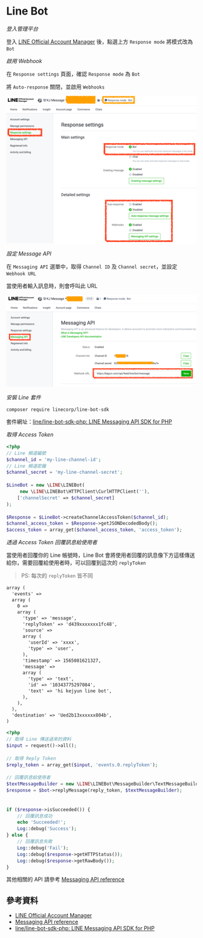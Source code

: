 # Line Bot

*登入管理平台*

登入 [LINE Official Account Manager](https://manager.line.biz/) 後，點選上方 `Response mode` 將模式改為 `Bot`

*啟用 Webhook*

在 `Response settings` 頁面，確認 `Response mode` 為 `Bot`

將 `Auto-response` 關閉，並啟用 `Webhooks`

![Line](./images/line-bot-response-settings.png)

*設定 Message API*

在 `Messaging API` 選單中，取得 `Channel ID` 及 `Channel secret`，並設定 `Webhook URL`

當使用者輸入訊息時，則會呼叫此 URL

![Line](./images/line-bot-messaging-api.png)


*安裝 Line 套件*

```
composer require linecorp/line-bot-sdk
```

套件網址：[line/line-bot-sdk-php: LINE Messaging API SDK for PHP](https://github.com/line/line-bot-sdk-php)

*取得 Access Token*


```php
<?php
// Line 頻道編號
$channel_id = 'my-line-channel-id';
// Line 頻道密鑰
$channel_secret = 'my-line-channel-secret';

$LineBot = new \LINE\LINEBot(
     new \LINE\LINEBot\HTTPClient\CurlHTTPClient(''),
    ['channelSecret' => $channel_secret]
);

$Response = $LineBot->createChannelAccessToken($channel_id);
$channel_access_token = $Response->getJSONDecodedBody();
$access_token = array_get($channel_access_token, 'access_token');
```


*透過 Access Token 回覆訊息給使用者*

當使用者回覆你的 Line 帳號時，Line Bot 會將使用者回覆的訊息像下方這樣傳送給你，需要回覆給使用者時，可以回覆到這次的 `replyToken`

> PS: 每次的 `replyToken` 皆不同

```
array (
  'events' =>
  array (
    0 =>
    array (
      'type' => 'message',
      'replyToken' => 'd439xxxxxxx1fc48',
      'source' =>
      array (
        'userId' => 'xxxx',
        'type' => 'user',
      ),
      'timestamp' => 1565081621327,
      'message' =>
      array (
        'type' => 'text',
        'id' => '10343775297084',
        'text' => 'hi kejyun line bot',
      ),
    ),
  ),
  'destination' => 'Ued2b13xxxxxx804b',
)
```


```php
<?php
// 取得 Line 傳送過來的資料
$input = request()->all();

// 取得 Reply Token
$reply_token = array_get($input, 'events.0.replyToken');

// 回覆訊息給使用者
$textMessageBuilder = new \LINE\LINEBot\MessageBuilder\TextMessageBuilder('Hello Line Friend');
$response = $bot->replyMessage(reply_token, $textMessageBuilder);


if ($response->isSucceeded()) {
    // 回覆訊息成功
    echo 'Succeeded!';
    Log::debug('Success');
} else {
    // 回覆訊息失敗
    Log::debug('Fail');
    Log::debug($response->getHTTPStatus());
    Log::debug($response->getRawBody());
}
```

其他相關的 API 請參考 [Messaging API reference](https://developers.line.biz/en/reference/messaging-api/)

## 參考資料
* [LINE Official Account Manager](https://manager.line.biz/)
* [Messaging API reference](https://developers.line.biz/en/reference/messaging-api/)
* [line/line-bot-sdk-php: LINE Messaging API SDK for PHP](https://github.com/line/line-bot-sdk-php)
